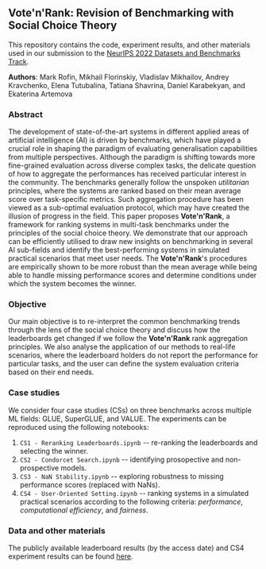 ## Vote'n'Rank: Revision of Benchmarking with Social Choice Theory

This repository contains the code, experiment results, and other materials used in our submission to the [NeurIPS 2022 Datasets and Benchmarks Track](https://neurips.cc/Conferences/2022/CallForDatasetsBenchmarks).


**Authors**: Mark Rofin, Mikhail Florinskiy, Vladislav Mikhailov, Andrey Kravchenko, Elena Tutubalina, Tatiana Shavrina, Daniel Karabekyan, and Ekaterina Artemova

### Abstract
The development of state-of-the-art systems in different applied areas of artificial intelligence (AI) is driven by benchmarks, which have played a crucial role in shaping the paradigm of evaluating generalisation capabilities from multiple perspectives. Although the paradigm is shifting towards more fine-grained evaluation across diverse complex tasks, the delicate question of how to aggregate the performances has received particular interest in the community. The benchmarks generally follow the unspoken *utilitarian* principles, where the systems are ranked based on their mean average score over task-specific metrics. Such aggregation procedure has been viewed as a sub-optimal evaluation protocol, which may have created the illusion of progress in the field. This paper proposes **Vote'n'Rank**, a framework for ranking systems in multi-task benchmarks under the principles of the social choice theory. We demonstrate that our approach can be efficiently utilised to draw new insights on benchmarking in several AI sub-fields and identify the best-performing systems in simulated practical scenarios that meet user needs. The **Vote'n'Rank**'s procedures are empirically shown to be more robust than the mean average while being able to handle missing performance scores and determine conditions under which the system becomes the winner.

### Objective
Our main objective is to re-interpret the common benchmarking trends through the lens of the social choice theory and discuss how the leaderboards get changed if we follow the **Vote'n'Rank** rank aggregation principles. We also analyse the application of our methods to real-life scenarios, where the leaderboard holders do not report the performance for particular tasks, and the user can define the system evaluation criteria based on their end needs.

### Case studies
We consider four case studies (CSs) on three benchmarks across multiple ML fields: GLUE, SuperGLUE, and VALUE. The experiments can be reproduced using the following notebooks:

1. ```CS1 - Reranking Leaderboards.ipynb``` -- re-ranking the leaderboards and selecting the winner.
2. ```CS2 - Condorcet Search.ipynb``` -- identifying prosopective and non-prospective models.
3. ```CS3 - NaN Stability.ipynb``` -- exploring robustness to missing performance scores (replaced with NaNs).
4. ```CS4 - User-Oriented Setting.ipynb``` -- ranking systems in a simulated practical scenarios according to the following criteria: *performance*, *computational efficiency*, and *fairness*.

### Data and other materials
The publicly available leaderboard results (by the access date) and CS4 experiment results can be found [here](https://github.com/PragmaticsLab/vote_and_rank/tree/main/tables). 
